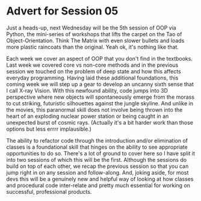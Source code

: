 # Advert for Session 05

Just a heads-up, next Wednesday will be the 5th session of OOP via Python, the mini-series of workshops that lifts the carpet on the Tao of Object-Orientation. Think The Matrix with even slower bullets and loads more plastic raincoats than the original. Yeah ok, it's nothing like that.

Each week we cover an aspect of OOP that you don't find in the textbooks. Last week we covered core vs non-core methods and in the previous session we touched on the problem of deep state and how this affects everyday programming. Having laid these additional foundations, this coming week we will step up a gear to develop an uncanny sixth sense that I call X-ray Vision. With this newfound ability, code jumps into 3D perspective where new objects will spontaneously emerge from the morass to cut striking, futuristic silhouettes against the jungle skyline. And unlike in the movies, this paranormal skill does not involve being thrown into the heart of an exploding nuclear power station or being caught in an unexpected burst of cosmic rays. (Actually it's a bit harder work than those options but less errrr implausible.)

The ability to refactor code through the introduction and/or elimination of classes is a foundational skill that hinges on the ability to see appropriate opportunities to do so. There's a lot of ground to cover here so I have split it into two sessions of which this will be the first. Although the sessions do build on top of each other, we recap the previous session so that you can jump right in on any session and follow-along. And, joking aside, for most devs this will be a genuinely new and helpful way of looking at how classes and procedural code inter-relate and pretty much essential for working on successful, professional products.